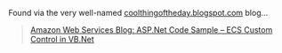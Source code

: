 Found via the very well-named [coolthingoftheday.blogspot.com](http://coolthingoftheday.blogspot.com/2005/02/aspnet-code-sample-ecs-custom-control.html) blog...

> [Amazon Web Services Blog: ASP.Net Code Sample &#8211; ECS Custom Control in VB.Net ](http://aws.typepad.com/aws/2005/02/aspnet_code_sam.html)

